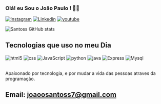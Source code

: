 ### Olá! eu Sou o João Paulo ! ✌🏿
[![Instagram](https://img.shields.io/badge/Instagram-E4405F?style=for-the-badge&logo=instagram&logoColor=white)](https://www.instagram.com/eaejoaopaulo1/)
[![Linkedin](https://img.shields.io/badge/LinkedIn-0077B5?style=for-the-badge&logo=linkedin&logoColor=white)](https://www.linkedin.com/in/jo%C3%A3o-paulo-707156224/)
[![youtube](https://img.shields.io/badge/YouTube-FF0000?style=for-the-badge&logo=youtube&logoColor=white)](https://www.youtube.com/channel/UCe_piKN85C_Qak3GPBd3Nlw)

![Santoss GitHub stats](https://github-readme-stats.vercel.app/api?username=JoaooSantoss&show_icons=true&theme=dracula)

## Tecnologias que uso no meu Dia

<div style = " display: inline_block">
<img align="center" alt= "html5" src = "https://img.shields.io/badge/HTML5-E34F26?style=for-the-badge&logo=html5&logoColor=white">
<img align="center" alt= "css" src = "https://img.shields.io/badge/CSS3-1572B6?style=for-the-badge&logo=css3&logoColor=white">
<img align="center" alt= "JavaScript" src = "https://img.shields.io/badge/JavaScript-323330?style=for-the-badge&logo=javascript&logoColor=F7DF1E">
<img align="center" alt= "python" src = "https://img.shields.io/badge/Python-14354C?style=for-the-badge&logo=python&logoColor=white">
<img align="center" alt= "java" src = "https://img.shields.io/badge/Java-ED8B00?style=for-the-badge&logo=openjdk&logoColor=white">

<img align="center" alt= "Express" src = "https://img.shields.io/badge/Express.js-404D59?style=for-the-badge">
<img align="center" alt= "Mysql" src = "https://img.shields.io/badge/MySQL-00000F?style=for-the-badge&logo=mysql&logoColor=white">

</div><br/>

Apaixonado por tecnologia, e por mudar a vida das pessoas atraves da programação.<br/>

## Email: joaoosantoss7@gmail.com

